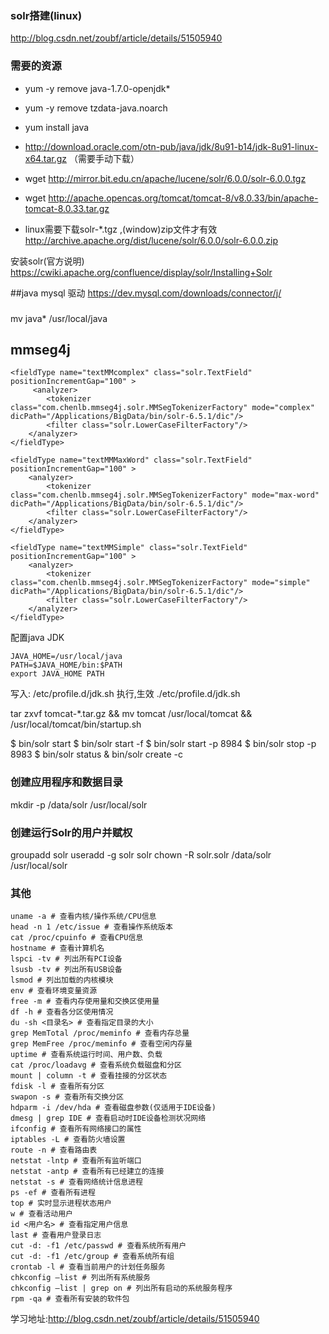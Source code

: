### solr搭建(linux)

http://blog.csdn.net/zoubf/article/details/51505940

### 需要的资源
- yum -y remove java-1.7.0-openjdk*
- yum -y remove tzdata-java.noarch

- yum install java
- http://download.oracle.com/otn-pub/java/jdk/8u91-b14/jdk-8u91-linux-x64.tar.gz （需要手动下载）
- wget http://mirror.bit.edu.cn/apache/lucene/solr/6.0.0/solr-6.0.0.tgz
- wget http://apache.opencas.org/tomcat/tomcat-8/v8.0.33/bin/apache-tomcat-8.0.33.tar.gz


- linux需要下载solr-*.tgz ,(window)zip文件才有效
http://archive.apache.org/dist/lucene/solr/6.0.0/solr-6.0.0.zip

安装solr(官方说明)
https://cwiki.apache.org/confluence/display/solr/Installing+Solr

##java mysql 驱动
https://dev.mysql.com/downloads/connector/j/

### 

mv java* /usr/local/java


## mmseg4j
```
<fieldType name="textMMcomplex" class="solr.TextField" positionIncrementGap="100" >  
     <analyzer>  
        <tokenizer class="com.chenlb.mmseg4j.solr.MMSegTokenizerFactory" mode="complex" dicPath="/Applications/BigData/bin/solr-6.5.1/dic"/>  
        <filter class="solr.LowerCaseFilterFactory"/>  
    </analyzer>  
</fieldType>  

<fieldType name="textMMMaxWord" class="solr.TextField" positionIncrementGap="100" >  
    <analyzer>  
        <tokenizer class="com.chenlb.mmseg4j.solr.MMSegTokenizerFactory" mode="max-word" dicPath="/Applications/BigData/bin/solr-6.5.1/dic"/>  
        <filter class="solr.LowerCaseFilterFactory"/>  
    </analyzer>  
</fieldType>

<fieldType name="textMMSimple" class="solr.TextField" positionIncrementGap="100" >  
    <analyzer>  
        <tokenizer class="com.chenlb.mmseg4j.solr.MMSegTokenizerFactory" mode="simple" dicPath="/Applications/BigData/bin/solr-6.5.1/dic"/>  
        <filter class="solr.LowerCaseFilterFactory"/>  
    </analyzer>  
</fieldType>

```




配置java JDK
```
JAVA_HOME=/usr/local/java
PATH=$JAVA_HOME/bin:$PATH
export JAVA_HOME PATH
```
写入:
/etc/profile.d/jdk.sh
执行,生效
./etc/profile.d/jdk.sh 

tar zxvf tomcat-*.tar.gz 
&& mv tomcat /usr/local/tomcat 
&& /usr/local/tomcat/bin/startup.sh





$ bin/solr start
$ bin/solr start -f
$ bin/solr start -p 8984
$ bin/solr stop -p 8983
$ bin/solr status
& bin/solr create -c <name>


### 创建应用程序和数据目录
mkdir -p  /data/solr /usr/local/solr
### 创建运行Solr的用户并赋权
​groupadd solr
useradd -g solr solr
chown -R solr.solr  /data/solr /usr/local/solr







### 其他
```
uname -a # 查看内核/操作系统/CPU信息 
head -n 1 /etc/issue # 查看操作系统版本 
cat /proc/cpuinfo # 查看CPU信息 
hostname # 查看计算机名 
lspci -tv # 列出所有PCI设备 
lsusb -tv # 列出所有USB设备 
lsmod # 列出加载的内核模块 
env # 查看环境变量资源 
free -m # 查看内存使用量和交换区使用量 
df -h # 查看各分区使用情况 
du -sh <目录名> # 查看指定目录的大小 
grep MemTotal /proc/meminfo # 查看内存总量 
grep MemFree /proc/meminfo # 查看空闲内存量 
uptime # 查看系统运行时间、用户数、负载 
cat /proc/loadavg # 查看系统负载磁盘和分区 
mount | column -t # 查看挂接的分区状态 
fdisk -l # 查看所有分区 
swapon -s # 查看所有交换分区 
hdparm -i /dev/hda # 查看磁盘参数(仅适用于IDE设备) 
dmesg | grep IDE # 查看启动时IDE设备检测状况网络 
ifconfig # 查看所有网络接口的属性 
iptables -L # 查看防火墙设置 
route -n # 查看路由表 
netstat -lntp # 查看所有监听端口 
netstat -antp # 查看所有已经建立的连接 
netstat -s # 查看网络统计信息进程 
ps -ef # 查看所有进程 
top # 实时显示进程状态用户 
w # 查看活动用户 
id <用户名> # 查看指定用户信息 
last # 查看用户登录日志 
cut -d: -f1 /etc/passwd # 查看系统所有用户 
cut -d: -f1 /etc/group # 查看系统所有组 
crontab -l # 查看当前用户的计划任务服务 
chkconfig –list # 列出所有系统服务 
chkconfig –list | grep on # 列出所有启动的系统服务程序 
rpm -qa # 查看所有安装的软件包
```

学习地址:http://blog.csdn.net/zoubf/article/details/51505940